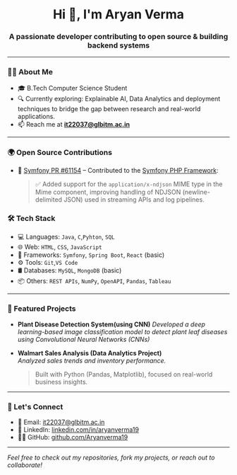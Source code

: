 
<h1 align="center">Hi 👋, I'm Aryan Verma</h1>
<h3 align="center">A passionate developer contributing to open source & building backend systems</h3>

---

### 🧑‍💻 About Me

- 🎓 B.Tech Computer Science Student   
- 🔍 Currently exploring: Explainable AI, Data Analytics and deployment techniques to bridge the gap between research and real-world applications. 
- 📫 Reach me at **it22037@glbitm.ac.in**

---
### 🌍 Open Source Contributions

- 🧩 [Symfony PR #61154](https://github.com/symfony/symfony/pull/61154) – Contributed to the [Symfony PHP Framework](https://symfony.com/):
  
  > ✅ Added support for the `application/x-ndjson` MIME type in the Mime component, improving handling of NDJSON (newline-delimited JSON) used in streaming APIs and log pipelines.
  > 
### 🛠️ Tech Stack

- 💻 Languages: `Java`, `C`,`Pyhton`, `SQL`
- 🌐 Web: `HTML`, `CSS`, `JavaScript`
- 🧩 Frameworks: `Symfony`, `Spring Boot`, `React` (basic)
- ⚙️ Tools: `Git`,`VS Code`
- 🛢️ Databases: `MySQL`, `MongoDB` (basic)
- 📦 Others: `REST APIs`, `NumPy`, `OpenAPI`, `Pandas`, `Tableau`


---

### 📌 Featured Projects
- **Plant Disease Detection System(using CNN)**
  *Developed a deep learning-based image classification model to
 detect plant leaf diseases using Convolutional Neural Networks
 (CNNs)*

- **Walmart Sales Analysis (Data Analytics Project)**  
  *Analyzed sales trends and inventory performance.*  
  > Built with Python (Pandas, Matplotlib), focused on real-world business insights.

---


### 💬 Let's Connect

- 📧 Email: [it22037@glbitm.ac.in](mailto:it22037@glbitm.ac.in)  
- 💼 LinkedIn: [linkedin.com/in/aryanverma19](https://www.linkedin.com/in/aryanverma19)  
- 🧑‍💻 GitHub: [github.com/Aryanverma19](https://github.com/Aryanverma19)

---

*Feel free to check out my repositories, fork my projects, or reach out to collaborate!*
